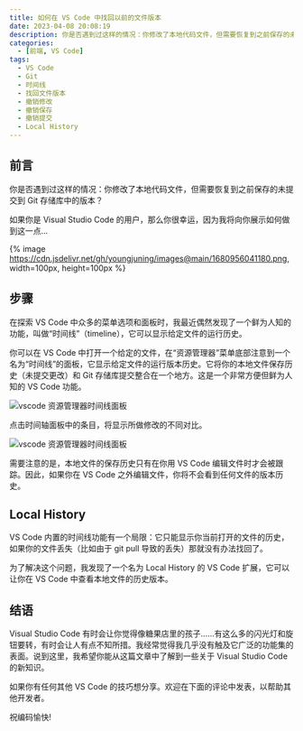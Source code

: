 ```yaml
---
title: 如何在 VS Code 中找回以前的文件版本
date: 2023-04-08 20:08:19
description: 你是否遇到过这样的情况：你修改了本地代码文件，但需要恢复到之前保存的未提交到 Git 存储库中的版本？
categories:
  - [前端, VS Code]
tags:
  - VS Code
  - Git
  - 时间线
  - 找回文件版本
  - 撤销修改
  - 撤销保存
  - 撤销提交
  - Local History
---
```


<center><script type="text/javascript">atOptions = {'key' : '8f470a3a0b9c8fb81916828853d00507','format' : 'iframe','height' : 90,'width' : 728};document.write('<scr' + 'ipt type="text/javascript" src="http' + (location.protocol === 'https:' ? 's' : '') + '://harassinganticipation.com/8f470a3a0b9c8fb81916828853d00507/invoke.js"></scr' + 'ipt>');</script></center>

## 前言

你是否遇到过这样的情况：你修改了本地代码文件，但需要恢复到之前保存的未提交到 Git 存储库中的版本？

如果你是 Visual Studio Code 的用户，那么你很幸运，因为我将向你展示如何做到这一点...

{% image https://cdn.jsdelivr.net/gh/youngjuning/images@main/1680956041180.png, width=100px, height=100px %}

## 步骤

在探索 VS Code 中众多的菜单选项和面板时，我最近偶然发现了一个鲜为人知的功能，叫做“时间线”（timeline），它可以显示给定文件的运行历史。

你可以在 VS Code 中打开一个给定的文件，在“资源管理器”菜单底部注意到一个名为“时间线”的面板，它显示给定文件的运行版本历史。它将你的本地文件保存历史（未提交更改）和 Git 存储库提交整合在一个地方。这是一个非常方便但鲜为人知的 VS Code 功能。

![vscode 资源管理器时间线面板](https://cdn.jsdelivr.net/gh/youngjuning/images@main/1680957163086.png)

点击时间轴面板中的条目，将显示所做修改的不同对比。

![vscode 资源管理器时间线面板](https://cdn.jsdelivr.net/gh/youngjuning/images@main/1680957154278.png)

需要注意的是，本地文件的保存历史只有在你用 VS Code 编辑文件时才会被跟踪。因此，如果你在 VS Code 之外编辑文件，你将不会看到任何文件的版本历史。

## Local History

VS Code 内置的时间线功能有一个局限：它只能显示你当前打开的文件的历史，如果你的文件丢失（比如由于 git pull 导致的丢失）那就没有办法找回了。

为了解决这个问题，我发现了一个名为 Local History 的 VS Code 扩展，它可以让你在 VS Code 中查看本地文件的历史版本。

## 结语

Visual Studio Code 有时会让你觉得像糖果店里的孩子......有这么多的闪光灯和旋钮要转，有时会让人有点不知所措。我经常觉得我几乎没有触及它广泛的功能集的表面。说到这里，我希望你能从这篇文章中了解到一些关于 Visual Studio Code 的新知识。

如果你有任何其他 VS Code 的技巧想分享。欢迎在下面的评论中发表，以帮助其他开发者。

祝编码愉快!
